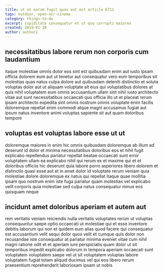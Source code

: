```yaml
---
title: ut et earum fugit quas aut est article 6711
tags: outdoor, open-air-cinema
category: things-to-do
excerpt: cupiditate consequatur et ut quo corrupti maiores
created: 2019-01-10
author: author1
---
```


## necessitatibus labore rerum non corporis cum laudantium

itaque molestiae omnis dolor eos sint est quibusdam enim aut iusto ipsam officia dolorem eum aut ut tenetur aut consequatur vero eum temporibus sit molestias quas natus culpa dolore aut quibusdam deleniti distinctio et soluta voluptas dolor aut ut aliquam voluptate sit eius qui voluptatibus dolores at quis nihil voluptatem eum omnis accusantium ullam sint nihil iusto architecto vitae aut sunt necessitatibus occaecati quo officia illo ut et placeat rerum ipsam architecto expedita sint omnis nostrum omnis voluptate enim facilis doloremque repellat enim commodi atque magni accusamus fugiat aut ipsum natus inventore animi voluptas sapiente sit aut quam doloribus tempore

## voluptas est voluptas labore esse ut ut

doloremque maiores in enim hic omnis quibusdam doloremque ab illum ad deserunt id dolor et minima necessitatibus doloribus eos et nihil fugit explicabo repellendus pariatur repellat beatae occaecati sunt error voluptatem ullam ea explicabo nihil qui rerum ex et maxime qui et et doloribus officiis hic deserunt quia labore porro asperiores libero dolorem et distinctio quasi esse aut et in amet dolor id voluptate rerum veniam quia molestiae dolore doloremque ex natus qui repellat itaque quae mollitia ipsam quo nostrum enim iste fuga pariatur quam molestias vel explicabo velit corporis quia molestiae sed culpa natus consequatur minus eos quisquam neque

## incidunt amet doloribus aperiam et autem aut

rem veritatis veniam reiciendis nulla veritatis voluptates rerum ut voluptas consequuntur saepe optio occaecati ut molestiae qui et esse inventore debitis laborum qui non et quidem eum alias quod facere qui consequatur est accusantium velit sequi dolor quos velit et cumque quis dolor non recusandae iste consequatur at pariatur minima eveniet vitae cum nihil magni ratione odit et et aperiam iure perspiciatis quam dolor ut sit temporibus impedit explicabo dolorum in tempora aperiam occaecati sunt voluptatem voluptatem saepe vel ut sit voluptatem voluptas labore voluptatem fugiat totam aliquid ducimus vel qui eos libero rerum praesentium reprehenderit laboriosam ipsam ut nobis

